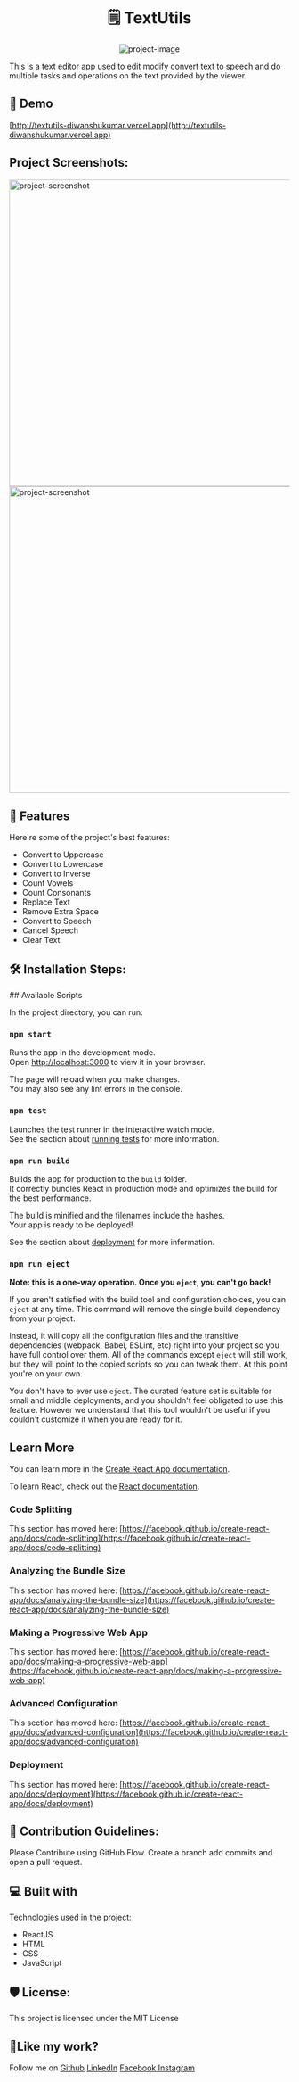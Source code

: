 <h1 align="center" id="title">🗒️ TextUtils</h1>

<p align="center"><img src="https://socialify.git.ci/diwanshu2004/TextUtils/image?forks=1&amp;issues=1&amp;language=1&amp;name=1&amp;owner=1&amp;pattern=Overlapping%20Hexagons&amp;pulls=1&amp;stargazers=1&amp;theme=Dark" alt="project-image"></p>

<p id="description">This is a text editor app used to edit modify convert text to speech and do multiple tasks and operations on the text provided by the viewer.</p>

<h2>🚀 Demo</h2>

[http://textutils-diwanshukumar.vercel.app](http://textutils-diwanshukumar.vercel.app)

<h2>Project Screenshots:</h2>

<img src="https://i.ibb.co/3mvT4qk/Screenshot-2024-05-29-at-6-41-46-PM.png" alt="project-screenshot" width="950" height="550/">

<img src="https://i.ibb.co/ZzPfRy0/Screenshot-2024-05-29-at-6-36-58-PM.png" alt="project-screenshot" width="950" height="550/">

  
  
<h2>🧐 Features</h2>

Here're some of the project's best features:

*   Convert to Uppercase
*   Convert to Lowercase
*   Convert to Inverse
*   Count Vowels
*   Count Consonants
*   Replace Text
*   Remove Extra Space
*   Convert to Speech
*   Cancel Speech
*   Clear Text

<h2>🛠️ Installation Steps:</h2>
## Available Scripts

In the project directory, you can run:

### `npm start`

Runs the app in the development mode.\
Open [http://localhost:3000](http://localhost:3000) to view it in your browser.

The page will reload when you make changes.\
You may also see any lint errors in the console.

### `npm test`

Launches the test runner in the interactive watch mode.\
See the section about [running tests](https://facebook.github.io/create-react-app/docs/running-tests) for more information.

### `npm run build`

Builds the app for production to the `build` folder.\
It correctly bundles React in production mode and optimizes the build for the best performance.

The build is minified and the filenames include the hashes.\
Your app is ready to be deployed!

See the section about [deployment](https://facebook.github.io/create-react-app/docs/deployment) for more information.

### `npm run eject`

**Note: this is a one-way operation. Once you `eject`, you can't go back!**

If you aren't satisfied with the build tool and configuration choices, you can `eject` at any time. This command will remove the single build dependency from your project.

Instead, it will copy all the configuration files and the transitive dependencies (webpack, Babel, ESLint, etc) right into your project so you have full control over them. All of the commands except `eject` will still work, but they will point to the copied scripts so you can tweak them. At this point you're on your own.

You don't have to ever use `eject`. The curated feature set is suitable for small and middle deployments, and you shouldn't feel obligated to use this feature. However we understand that this tool wouldn't be useful if you couldn't customize it when you are ready for it.

## Learn More

You can learn more in the [Create React App documentation](https://facebook.github.io/create-react-app/docs/getting-started).

To learn React, check out the [React documentation](https://reactjs.org/).

### Code Splitting

This section has moved here: [https://facebook.github.io/create-react-app/docs/code-splitting](https://facebook.github.io/create-react-app/docs/code-splitting)

### Analyzing the Bundle Size

This section has moved here: [https://facebook.github.io/create-react-app/docs/analyzing-the-bundle-size](https://facebook.github.io/create-react-app/docs/analyzing-the-bundle-size)

### Making a Progressive Web App

This section has moved here: [https://facebook.github.io/create-react-app/docs/making-a-progressive-web-app](https://facebook.github.io/create-react-app/docs/making-a-progressive-web-app)

### Advanced Configuration

This section has moved here: [https://facebook.github.io/create-react-app/docs/advanced-configuration](https://facebook.github.io/create-react-app/docs/advanced-configuration)

### Deployment

This section has moved here: [https://facebook.github.io/create-react-app/docs/deployment](https://facebook.github.io/create-react-app/docs/deployment)
<h2>🍰 Contribution Guidelines:</h2>

Please Contribute using GitHub Flow. Create a branch add commits and open a pull request.

  
  
<h2>💻 Built with</h2>

Technologies used in the project:

*   ReactJS
*   HTML
*   CSS
*   JavaScript
<h2>🛡️ License:</h2>

This project is licensed under the MIT License
<h2>💖Like my work?</h2>

<p>Follow me on <a href="https://github.com/diwanshu2004">Github</a> <a href="https://www.linkedin.com/in/diwanshukumar2004/">LinkedIn</a> <a href="https://www.facebook.com/diwanshu.kumar.04/">Facebook</a><a href="https://www.instagram.com/diwanshu_hr/"> Instagram</a></p>
